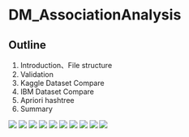 # DM_AssociationAnalysis

## Outline
1.	Introduction、File structure
2.	Validation
3.	Kaggle Dataset Compare 
4.	IBM Dataset Compare
5.	Apriori hashtree
6.	Summary



<img src="./Project1_Report/Project1_Report_page-0001.jpg"/>
<img src="./Project1_Report/Project1_Report_page-0002.jpg"/>
<img src="./Project1_Report/Project1_Report_page-0003.jpg"/>
<img src="./Project1_Report/Project1_Report_page-0004.jpg"/>
<img src="./Project1_Report/Project1_Report_page-0005.jpg"/>
<img src="./Project1_Report/Project1_Report_page-0006.jpg"/>
<img src="./Project1_Report/Project1_Report_page-0007.jpg"/>
<img src="./Project1_Report/Project1_Report_page-0008.jpg"/>
<img src="./Project1_Report/Project1_Report_page-0009.jpg"/>
<img src="./Project1_Report/Project1_Report_page-0010.jpg"/>